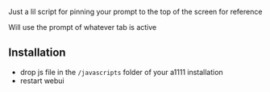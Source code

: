 Just a lil script for pinning your prompt to the top of the screen for reference

Will use the prompt of whatever tab is active

## Installation
- drop js file in the `/javascripts` folder of your a1111 installation
- restart webui
